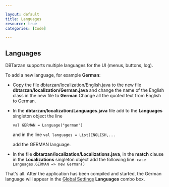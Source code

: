 ```yaml
---

layout: default
title: Languages
resource: true
categories: [Code]

---
```


## Languages

DBTarzan supports multiple languages for the UI (menus, buttons, log).

To add a new language, for example **German**:

- Copy the file dbtarzan/localization/English.java to the new file **dbtarzan/localization/German.java** and change the name of the English class in the new file to **German**  Change all the quoted text from English to German.
- In the **dbtarzan/localization/Languages.java** file add to the **Languages** singleton object the line 
    
    ```val GERMAN = Language("german")```

  and in the line
    ```val languages = List(ENGLISH,...```

  add the GERMAN language.
- In the file **dbtarzan/localization/Localizations.java**, in the **match** clause in the **Localizations** singleton object add  the following line:
    ```case Languages.GERMAN => new German()```

That's all. After the application has been compiled and started, the German language will appear in the [Global Settings](Global-settings) **Languages** combo box.
